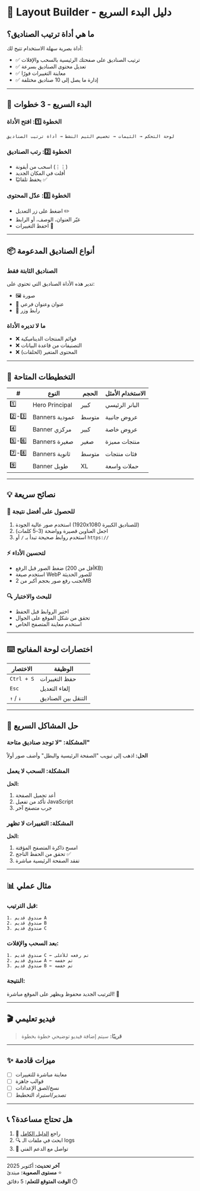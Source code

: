 # 🎨 Layout Builder - دليل البدء السريع

## ما هي أداة ترتيب الصناديق؟

أداة بصرية سهلة الاستخدام تتيح لك:
- ✅ ترتيب الصناديق على صفحتك الرئيسية بالسحب والإفلات
- ✅ تعديل محتوى الصناديق بسرعة
- ✅ معاينة التغييرات فورًا
- ✅ إدارة ما يصل إلى 10 صناديق مختلفة

---

## 🚀 البدء السريع - 3 خطوات

### الخطوة 1️⃣: افتح الأداة
```
لوحة التحكم → الثيمات → تخصيص الثيم النشط → أداة ترتيب الصناديق
```

### الخطوة 2️⃣: رتب الصناديق
- اسحب من أيقونة (⋮⋮)
- أفلت في المكان الجديد
- يحفظ تلقائيًا ✅

### الخطوة 3️⃣: عدّل المحتوى
- اضغط على زر التعديل ✏️
- غيّر العنوان، الوصف، أو الرابط
- احفظ التغييرات 💾

---

## 📦 أنواع الصناديق المدعومة

### الصناديق الثابتة فقط
تدير هذه الأداة الصناديق التي تحتوي على:
- 🖼️ صورة
- 📝 عنوان وعنوان فرعي
- 🔗 رابط وزر

### ما لا تديره الأداة
- ❌ قوائم المنتجات الديناميكية
- ❌ التصنيفات من قاعدة البيانات
- ❌ المحتوى المتغير (الحلقات)

---

## 🎯 التخطيطات المتاحة

| # | النوع | الحجم | الاستخدام الأمثل |
|---|-------|-------|------------------|
| 1️⃣ | Hero Principal | كبير | البانر الرئيسي |
| 2️⃣-3️⃣ | Banners عمودية | متوسط | عروض جانبية |
| 4️⃣ | Banner مركزي | كبير | عروض خاصة |
| 5️⃣-6️⃣ | Banners صغيرة | صغير | منتجات مميزة |
| 7️⃣-8️⃣ | Banners ثانوية | متوسط | فئات منتجات |
| 9️⃣ | Banner طويل | XL | حملات واسعة |

---

## 💡 نصائح سريعة

### 🎨 للحصول على أفضل نتيجة
1. استخدم صور عالية الجودة (1920x1080 للصناديق الكبيرة)
2. اجعل العناوين قصيرة وواضحة (3-5 كلمات)
3. استخدم روابط صحيحة تبدأ بـ `/` أو `https://`

### ⚡ لتحسين الأداء
- ضغط الصور قبل الرفع (أقل من 200KB)
- استخدم صيغة WebP للصور الحديثة
- تجنب رفع صور بحجم أكبر من 2MB

### 🔍 للبحث والاختبار
- اختبر الروابط قبل الحفظ
- تحقق من شكل الموقع على الجوال
- استخدم معاينة المتصفح الخاص

---

## ⌨️ اختصارات لوحة المفاتيح

| الاختصار | الوظيفة |
|----------|---------|
| `Ctrl + S` | حفظ التغييرات |
| `Esc` | إلغاء التعديل |
| `↑` / `↓` | التنقل بين الصناديق |

---

## 🐛 حل المشاكل السريع

### المشكلة: "لا توجد صناديق متاحة"
**الحل:** اذهب إلى تبويب "الصفحة الرئيسية والبطل" وأضف صور أولاً

### المشكلة: السحب لا يعمل
**الحل:**
1. أعد تحميل الصفحة
2. تأكد من تفعيل JavaScript
3. جرب متصفح آخر

### المشكلة: التغييرات لا تظهر
**الحل:**
1. امسح ذاكرة المتصفح المؤقتة
2. تحقق من الحفظ الناجح ✅
3. تفقد الصفحة الرئيسية مباشرة

---

## 📊 مثال عملي

### قبل الترتيب:
```
1. صندوق قديم A
2. صندوق قديم B
3. صندوق قديم C
```

### بعد السحب والإفلات:
```
1. صندوق قديم C ← تم رفعه للأعلى
2. صندوق قديم A ← تم خفضه
3. صندوق قديم B ← تم خفضه
```

### النتيجة: 
الترتيب الجديد محفوظ ويظهر على الموقع مباشرة! 🎉

---

## 🎬 فيديو تعليمي

> **قريبًا:** سيتم إضافة فيديو توضيحي خطوة بخطوة

---

## ✨ ميزات قادمة

- [ ] معاينة مباشرة للتغييرات
- [ ] قوالب جاهزة
- [ ] نسخ/لصق الإعدادات
- [ ] تصدير/استيراد التخطيط

---

## 📞 هل تحتاج مساعدة؟

1. 📖 راجع [الدليل الكامل](LAYOUT_BUILDER_GUIDE.md)
2. 🔍 ابحث في ملفات الـ logs
3. 💬 تواصل مع الدعم الفني

---

**آخر تحديث:** أكتوبر 2025  
**مستوى الصعوبة:** مبتدئ ⭐  
**الوقت المتوقع للتعلم:** 5 دقائق ⏱️

